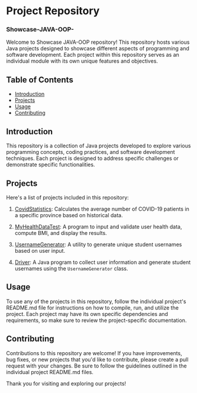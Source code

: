 # Project Repository
### Showcase-JAVA-OOP-

Welcome to Showcase JAVA-OOP repository! This repository hosts various Java projects designed to showcase different aspects of programming and software development. Each project within this repository serves as an individual module with its own unique features and objectives.

## Table of Contents

- [Introduction](#introduction)
- [Projects](#projects)
- [Usage](#usage)
- [Contributing](#contributing)

## Introduction

This repository is a collection of Java projects developed to explore various programming concepts, coding practices, and software development techniques. Each project is designed to address specific challenges or demonstrate specific functionalities.

## Projects

Here's a list of projects included in this repository:

1. [CovidStatistics](CovidStatistics): Calculates the average number of COVID-19 patients in a specific province based on historical data.

2. [MyHealthDataTest](MyHealthDataTest): A program to input and validate user health data, compute BMI, and display the results.

3. [UsernameGenerator](UsernameGenerator): A utility to generate unique student usernames based on user input.

4. [Driver](Driver): A Java program to collect user information and generate student usernames using the `UsernameGenerator` class.


## Usage

To use any of the projects in this repository, follow the individual project's README.md file for instructions on how to compile, run, and utilize the project. Each project may have its own specific dependencies and requirements, so make sure to review the project-specific documentation.

## Contributing

Contributions to this repository are welcome! If you have improvements, bug fixes, or new projects that you'd like to contribute, please create a pull request with your changes. Be sure to follow the guidelines outlined in the individual project README.md files.

Thank you for visiting and exploring our projects!

